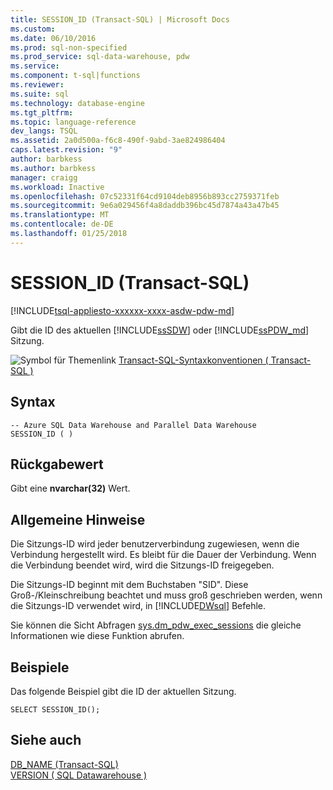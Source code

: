 ```yaml
---
title: SESSION_ID (Transact-SQL) | Microsoft Docs
ms.custom: 
ms.date: 06/10/2016
ms.prod: sql-non-specified
ms.prod_service: sql-data-warehouse, pdw
ms.service: 
ms.component: t-sql|functions
ms.reviewer: 
ms.suite: sql
ms.technology: database-engine
ms.tgt_pltfrm: 
ms.topic: language-reference
dev_langs: TSQL
ms.assetid: 2a0d500a-f6c8-490f-9abd-3ae824986404
caps.latest.revision: "9"
author: barbkess
ms.author: barbkess
manager: craigg
ms.workload: Inactive
ms.openlocfilehash: 07c52331f64cd9104deb8956b893cc2759371feb
ms.sourcegitcommit: 9e6a029456f4a8daddb396bc45d7874a43a47b45
ms.translationtype: MT
ms.contentlocale: de-DE
ms.lasthandoff: 01/25/2018
---
```

# <a name="sessionid-transact-sql"></a>SESSION_ID (Transact-SQL)
[!INCLUDE[tsql-appliesto-xxxxxx-xxxx-asdw-pdw-md](../../includes/tsql-appliesto-xxxxxx-xxxx-asdw-pdw-md.md)]

  Gibt die ID des aktuellen [!INCLUDE[ssSDW](../../includes/sssdw-md.md)] oder [!INCLUDE[ssPDW_md](../../includes/sspdw-md.md)] Sitzung.  
  
 ![Symbol für Themenlink](../../database-engine/configure-windows/media/topic-link.gif "Thema Linksymbol") [Transact-SQL-Syntaxkonventionen &#40; Transact-SQL &#41;](../../t-sql/language-elements/transact-sql-syntax-conventions-transact-sql.md)  
  
## <a name="syntax"></a>Syntax  
  
```  
-- Azure SQL Data Warehouse and Parallel Data Warehouse  
SESSION_ID ( )  
```  
  
## <a name="return-value"></a>Rückgabewert  
 Gibt eine **nvarchar(32)** Wert.  
  
## <a name="general-remarks"></a>Allgemeine Hinweise  
 Die Sitzungs-ID wird jeder benutzerverbindung zugewiesen, wenn die Verbindung hergestellt wird. Es bleibt für die Dauer der Verbindung. Wenn die Verbindung beendet wird, wird die Sitzungs-ID freigegeben.  
  
 Die Sitzungs-ID beginnt mit dem Buchstaben "SID". Diese Groß-/Kleinschreibung beachtet und muss groß geschrieben werden, wenn die Sitzungs-ID verwendet wird, in [!INCLUDE[DWsql](../../includes/dwsql-md.md)] Befehle.  
  
 Sie können die Sicht Abfragen [sys.dm_pdw_exec_sessions](http://msdn.microsoft.com/en-us/5b656c55-427f-4306-8bd9-9d7987c203d9) die gleiche Informationen wie diese Funktion abrufen.  
  
## <a name="examples"></a>Beispiele  
 Das folgende Beispiel gibt die ID der aktuellen Sitzung.  
  
```  
SELECT SESSION_ID();  
```  
  
## <a name="see-also"></a>Siehe auch  
 [DB_NAME &#40;Transact-SQL&#41;](../../t-sql/functions/db-name-transact-sql.md)   
 [VERSION &#40; SQL Datawarehouse &#41;](../../t-sql/functions/version-transact-sql-configuration-functions.md)
  
  
